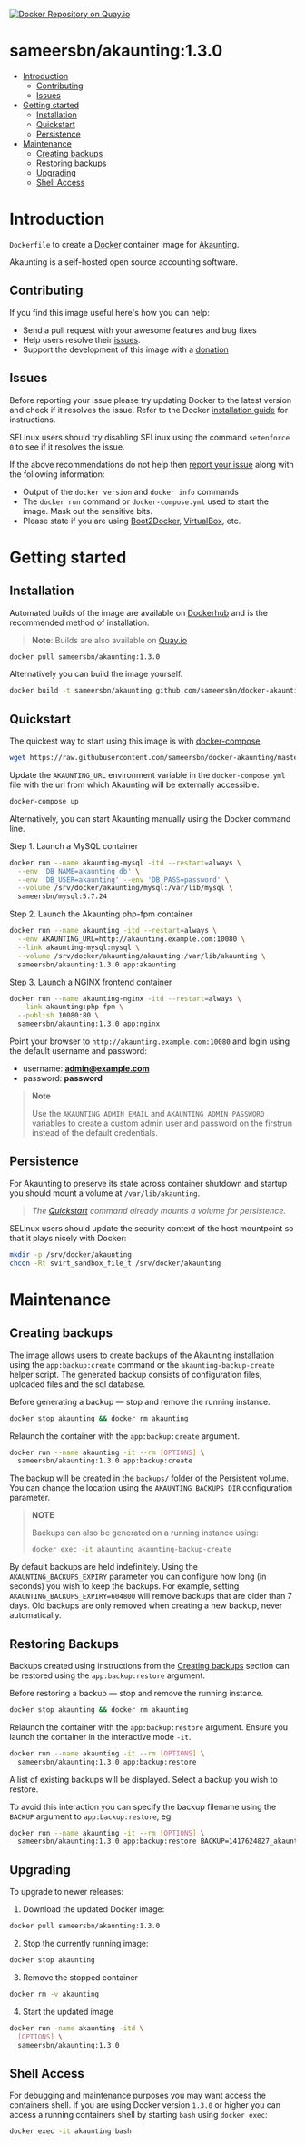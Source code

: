 [![Docker Repository on Quay.io](https://quay.io/repository/sameersbn/akaunting/status "Docker Repository on Quay.io")](https://quay.io/repository/sameersbn/akaunting)

# sameersbn/akaunting:1.3.0

- [Introduction](#introduction)
  - [Contributing](#contributing)
  - [Issues](#issues)
- [Getting started](#getting-started)
  - [Installation](#installation)
  - [Quickstart](#quickstart)
  - [Persistence](#persistence)
- [Maintenance](#maintenance)
  - [Creating backups](#creating-backups)
  - [Restoring backups](#restoring-backups)
  - [Upgrading](#upgrading)
  - [Shell Access](#shell-access)

# Introduction

`Dockerfile` to create a [Docker](https://www.docker.com/) container image for [Akaunting](https://akaunting.com/).

Akaunting is a self-hosted open source accounting software.

## Contributing

If you find this image useful here's how you can help:

- Send a pull request with your awesome features and bug fixes
- Help users resolve their [issues](../../issues?q=is%3Aopen+is%3Aissue).
- Support the development of this image with a [donation](http://www.damagehead.com/donate/)

## Issues

Before reporting your issue please try updating Docker to the latest version and check if it resolves the issue. Refer to the Docker [installation guide](https://docs.docker.com/installation) for instructions.

SELinux users should try disabling SELinux using the command `setenforce 0` to see if it resolves the issue.

If the above recommendations do not help then [report your issue](../../issues/new) along with the following information:

- Output of the `docker version` and `docker info` commands
- The `docker run` command or `docker-compose.yml` used to start the image. Mask out the sensitive bits.
- Please state if you are using [Boot2Docker](http://www.boot2docker.io), [VirtualBox](https://www.virtualbox.org), etc.

# Getting started

## Installation

Automated builds of the image are available on [Dockerhub](https://hub.docker.com/r/sameersbn/akaunting) and is the recommended method of installation.

> **Note**: Builds are also available on [Quay.io](https://quay.io/repository/sameersbn/akaunting)

```bash
docker pull sameersbn/akaunting:1.3.0
```

Alternatively you can build the image yourself.

```bash
docker build -t sameersbn/akaunting github.com/sameersbn/docker-akaunting
```

## Quickstart

The quickest way to start using this image is with [docker-compose](https://docs.docker.com/compose/).

```bash
wget https://raw.githubusercontent.com/sameersbn/docker-akaunting/master/docker-compose.yml
```

Update the `AKAUNTING_URL` environment variable in the `docker-compose.yml` file with the url from which Akaunting will be externally accessible.

```bash
docker-compose up
```

Alternatively, you can start Akaunting manually using the Docker command line.

Step 1. Launch a MySQL container

```bash
docker run --name akaunting-mysql -itd --restart=always \
  --env 'DB_NAME=akaunting_db' \
  --env 'DB_USER=akaunting' --env 'DB_PASS=password' \
  --volume /srv/docker/akaunting/mysql:/var/lib/mysql \
  sameersbn/mysql:5.7.24
```

Step 2. Launch the Akaunting php-fpm container

```bash
docker run --name akaunting -itd --restart=always \
  --env AKAUNTING_URL=http://akaunting.example.com:10080 \
  --link akaunting-mysql:mysql \
  --volume /srv/docker/akaunting/akaunting:/var/lib/akaunting \
  sameersbn/akaunting:1.3.0 app:akaunting
```

Step 3. Launch a NGINX frontend container

```bash
docker run --name akaunting-nginx -itd --restart=always \
  --link akaunting:php-fpm \
  --publish 10080:80 \
  sameersbn/akaunting:1.3.0 app:nginx
```

Point your browser to `http://akaunting.example.com:10080` and login using the default username and password:

* username: **admin@example.com**
* password: **password**

> **Note**
>
> Use the `AKAUNTING_ADMIN_EMAIL` and `AKAUNTING_ADMIN_PASSWORD` variables to create a custom admin user and password on the firstrun instead of the default credentials.

## Persistence

For Akaunting to preserve its state across container shutdown and startup you should mount a volume at `/var/lib/akaunting`.

> *The [Quickstart](#quickstart) command already mounts a volume for persistence.*

SELinux users should update the security context of the host mountpoint so that it plays nicely with Docker:

```bash
mkdir -p /srv/docker/akaunting
chcon -Rt svirt_sandbox_file_t /srv/docker/akaunting
```

# Maintenance

## Creating backups

The image allows users to create backups of the Akaunting installation using the `app:backup:create` command or the `akaunting-backup-create` helper script. The generated backup consists of configuration files, uploaded files and the sql database.

Before generating a backup — stop and remove the running instance.

```bash
docker stop akaunting && docker rm akaunting
```

Relaunch the container with the `app:backup:create` argument.

```bash
docker run --name akaunting -it --rm [OPTIONS] \
  sameersbn/akaunting:1.3.0 app:backup:create
```

The backup will be created in the `backups/` folder of the [Persistent](#persistence) volume. You can change the location using the `AKAUNTING_BACKUPS_DIR` configuration parameter.

> **NOTE**
>
> Backups can also be generated on a running instance using:
>
>  ```bash
>  docker exec -it akaunting akaunting-backup-create
>  ```

By default backups are held indefinitely. Using the `AKAUNTING_BACKUPS_EXPIRY` parameter you can configure how long (in seconds) you wish to keep the backups. For example, setting `AKAUNTING_BACKUPS_EXPIRY=604800` will remove backups that are older than 7 days. Old backups are only removed when creating a new backup, never automatically.

## Restoring Backups

Backups created using instructions from the [Creating backups](#creating-backups) section can be restored using the `app:backup:restore` argument.

Before restoring a backup — stop and remove the running instance.

```bash
docker stop akaunting && docker rm akaunting
```

Relaunch the container with the `app:backup:restore` argument. Ensure you launch the container in the interactive mode `-it`.

```bash
docker run --name akaunting -it --rm [OPTIONS] \
  sameersbn/akaunting:1.3.0 app:backup:restore
```

A list of existing backups will be displayed. Select a backup you wish to restore.

To avoid this interaction you can specify the backup filename using the `BACKUP` argument to `app:backup:restore`, eg.

```bash
docker run --name akaunting -it --rm [OPTIONS] \
  sameersbn/akaunting:1.3.0 app:backup:restore BACKUP=1417624827_akaunting_backup.tar
```

## Upgrading

To upgrade to newer releases:

  1. Download the updated Docker image:

  ```bash
  docker pull sameersbn/akaunting:1.3.0
  ```

  2. Stop the currently running image:

  ```bash
  docker stop akaunting
  ```

  3. Remove the stopped container

  ```bash
  docker rm -v akaunting
  ```

  4. Start the updated image

  ```bash
  docker run -name akaunting -itd \
    [OPTIONS] \
    sameersbn/akaunting:1.3.0
  ```

## Shell Access

For debugging and maintenance purposes you may want access the containers shell. If you are using Docker version `1.3.0` or higher you can access a running containers shell by starting `bash` using `docker exec`:

```bash
docker exec -it akaunting bash
```
